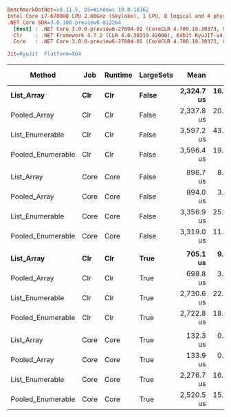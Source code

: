 ``` ini

BenchmarkDotNet=v0.11.5, OS=Windows 10.0.18362
Intel Core i7-6700HQ CPU 2.60GHz (Skylake), 1 CPU, 8 logical and 4 physical cores
.NET Core SDK=3.0.100-preview6-012264
  [Host] : .NET Core 3.0.0-preview6-27804-01 (CoreCLR 4.700.19.30373, CoreFX 4.700.19.30308), 64bit RyuJIT
  Clr    : .NET Framework 4.7.2 (CLR 4.0.30319.42000), 64bit RyuJIT-v4.8.3801.0
  Core   : .NET Core 3.0.0-preview6-27804-01 (CoreCLR 4.700.19.30373, CoreFX 4.700.19.30308), 64bit RyuJIT

Jit=RyuJit  Platform=X64  

```
|            Method |  Job | Runtime | LargeSets |       Mean |      Error |     StdDev | Ratio | RatioSD |    Gen 0 | Gen 1 | Gen 2 | Allocated |
|------------------ |----- |-------- |---------- |-----------:|-----------:|-----------:|------:|--------:|---------:|------:|------:|----------:|
|        **List_Array** |  **Clr** |     **Clr** |     **False** | **2,324.7 us** | **16.0412 us** | **15.0049 us** |  **1.00** |    **0.00** | **562.5000** |     **-** |     **-** | **1773256 B** |
|      Pooled_Array |  Clr |     Clr |     False | 2,337.8 us | 20.7441 us | 19.4040 us |  1.01 |    0.01 | 562.5000 |     - |     - | 1773256 B |
|   List_Enumerable |  Clr |     Clr |     False | 3,597.2 us | 43.2913 us | 38.3766 us |  1.55 |    0.02 | 257.8125 |     - |     - |  818419 B |
| Pooled_Enumerable |  Clr |     Clr |     False | 3,596.4 us | 19.6431 us | 18.3742 us |  1.55 |    0.01 | 257.8125 |     - |     - |  818419 B |
|                   |      |         |           |            |            |            |       |         |          |       |       |           |
|        List_Array | Core |    Core |     False |   896.7 us |  8.4835 us |  7.9354 us |  1.00 |    0.00 |        - |     - |     - |         - |
|      Pooled_Array | Core |    Core |     False |   894.0 us |  3.4873 us |  3.2620 us |  1.00 |    0.01 |        - |     - |     - |         - |
|   List_Enumerable | Core |    Core |     False | 3,356.9 us | 25.1669 us | 23.5412 us |  3.74 |    0.04 | 257.8125 |     - |     - |  816000 B |
| Pooled_Enumerable | Core |    Core |     False | 3,319.0 us | 11.1460 us | 10.4260 us |  3.70 |    0.04 | 257.8125 |     - |     - |  816000 B |
|                   |      |         |           |            |            |            |       |         |          |       |       |           |
|        **List_Array** |  **Clr** |     **Clr** |      **True** |   **705.1 us** |  **9.5366 us** |  **8.9205 us** |  **1.00** |    **0.00** | **424.8047** |     **-** |     **-** | **1360816 B** |
|      Pooled_Array |  Clr |     Clr |      True |   698.8 us |  3.6718 us |  3.4346 us |  0.99 |    0.01 | 424.8047 |     - |     - | 1360816 B |
|   List_Enumerable |  Clr |     Clr |      True | 2,730.6 us | 22.4341 us | 20.9848 us |  3.87 |    0.06 |        - |     - |     - |     832 B |
| Pooled_Enumerable |  Clr |     Clr |      True | 2,722.8 us | 18.9658 us | 17.7406 us |  3.86 |    0.06 |        - |     - |     - |     832 B |
|                   |      |         |           |            |            |            |       |         |          |       |       |           |
|        List_Array | Core |    Core |      True |   132.3 us |  0.9596 us |  0.8976 us |  1.00 |    0.00 |        - |     - |     - |         - |
|      Pooled_Array | Core |    Core |      True |   133.9 us |  0.7440 us |  0.6959 us |  1.01 |    0.01 |        - |     - |     - |         - |
|   List_Enumerable | Core |    Core |      True | 2,276.7 us | 16.3313 us | 15.2763 us | 17.21 |    0.16 |        - |     - |     - |     816 B |
| Pooled_Enumerable | Core |    Core |      True | 2,520.5 us | 15.0848 us | 14.1103 us | 19.05 |    0.17 |        - |     - |     - |     816 B |
